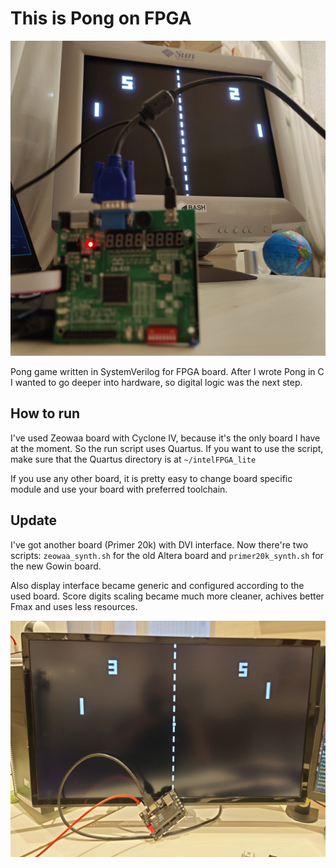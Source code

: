 # This is Pong on FPGA

![pong](img/pong.jpg)

Pong game written in SystemVerilog for FPGA board. After I wrote Pong in C I
wanted to go deeper into hardware, so digital logic was the next step.

## How to run
I've used Zeowaa board with Cyclone IV, because it's the only board I have at
the moment. So the run script uses Quartus. If you want to use the script, make
sure that the Quartus directory is at `~/intelFPGA_lite`

If you use any other board, it is pretty easy to change board specific module
and use your board with preferred toolchain.

## Update
I've got another board (Primer 20k) with DVI interface. Now there're two
scripts: `zeowaa_synth.sh` for the old Altera board and `primer20k_synth.sh`
for the new Gowin board.

Also display interface became generic and configured according to the used board.
Score digits scaling became much more cleaner, achives better Fmax and uses
less resources.

![pong_primer20k](img/primer20k_pong.jpg)
